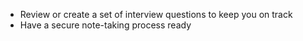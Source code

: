 
* Review or create a set of interview questions to keep you on track
* Have a secure note-taking process ready